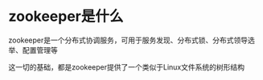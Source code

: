 # zookeeper是什么
zookeeper是一个分布式协调服务，可用于服务发现、分布式锁、分布式领导选举、配置管理等

这一切的基础，都是zookeeper提供了一个类似于Linux文件系统的树形结构
